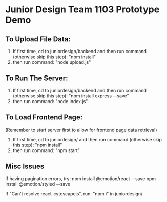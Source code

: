 # Junior Design Team 1103 Prototype Demo

## To Upload File Data:
1. If first time, cd to juniordesign/backend and then run command (otherwise skip this step):
"npm install"
2. then run command:
"node upload.js"

## To Run The Server:
1. If first time, cd to juniordesign/backend and then run command (otherwise skip this step):
"npm install express --save"
2. then run command:
"node index.js"

## To Load Frontend Page:
(Remember to start server first to allow for frontend page data retrieval)
1. If first time, cd to juniordesign/ and then run command (otherwise skip this step):
"npm install"
2. then run command:
"npm start"

## Misc Issues
If having pagination errors, try:
npm install @emotion/react --save
npm install @emotion/styled --save

If "Can't resolve react-cytoscapejs", run: 
"npm i" in juniordesign/